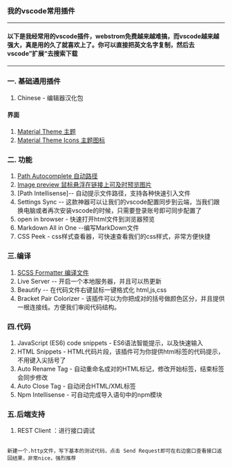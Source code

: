 ### 我的vscode常用插件

---

#### 以下是我经常用的vscode插件，webstrom免费越来越难搞，而vscode越来越强大，真是用的久了就喜欢上了。你可以直接把英文名字复制，然后去vscode”扩展“去搜索下载



----
### 一. 基础通用插件
1. Chinese - 编辑器汉化包

#### 界面
1. [Material Theme 主题](https://marketplace.visualstudio.com/items?itemName=Equinusocio.vsc-material-theme "Material主题")
2. [Material Theme Icons 主题图标](https://marketplace.visualstudio.com/items?itemName=Equinusocio.vsc-material-theme-icons "Material主题图标")

### 二. 功能
1. [Path Autocomplete 自动路径](https://marketplace.visualstudio.com/items?itemName=ionutvmi.path-autocomplete "自动路径")
2. [Image preview 鼠标悬浮在链接上可及时预览图片](https://marketplace.visualstudio.com/items?itemName=kisstkondoros.vscode-gutter-preview "预览图片")
3. [Path Intellisense]-- 自动提示文件路径，支持各种快速引入文件
4. Settings Sync -- 这款神器可以让我们的vscode配置同步到云端，当我们跟换电脑或者再次安装vscode的时候，只需要登录账号即可同步配置了
5. open in browser - 快速打开html文件到浏览器预览
6. Markdown All in One --编写MarkDown文件
7. CSS Peek - css样式查看器，可快速查看我们的css样式，非常方便快捷



### 三.编译
1. [SCSS Formatter 编译文件](https://marketplace.visualstudio.com/items?itemName=sibiraj-s.vscode-scss-formatter "编译scss文件")
2. Live Server -- 开启一个本地服务器，并且可以热更新 
3.  Beautify -- 在代码文件右键鼠标一键格式化 html,js,css
4.  Bracket Pair Colorizer - 该插件可以为你把成对的括号做颜色区分，并且提供一根连接线。方便我们审阅代码结构。
###  四.代码
1. JavaScript (ES6) code snippets - ES6语法智能提示，以及快速输入
2. HTML Snippets - HTML代码片段，该插件可为你提供html标签的代码提示，不用键入尖括号了
3. Auto Rename Tag - 自动重命名成对的HTML标记，修改开始标签，结束标签会同步修改
4. Auto Close Tag - 自动闭合HTML/XML标签
5. Npm Intellisense - 可自动完成导入语句中的npm模块



### 五.后端支持
1. REST Client ：进行接口调试
```

新建一个.http文件，写下基本的测试代码，点击 Send Request即可在右边窗口查看接口返回结果，非常nice，强烈推荐
```

